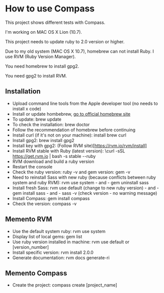 # How to use Compass

This project shows different tests with Compass.

I'm working on MAC OS X Lion (10.7).

This project needs to update ruby to 2.0 version or higher.

Due to my old system (MAC OS X 10.7), homebrew can not install Ruby. I use RVM (Ruby Version Manager).

You need homebrew to install gpg2.

You need gpg2 to install RVM.

## Installation
- Upload command line tools from the Apple developer tool (no needs to install x code)
- Install or update hombebrew, [go to official homebrew site](http://brew.sh)
- To update: brew update
- To check the installation: brew doctor
- Follow the recommendation of homebrew before continuing
- Install curl (if it's not on your machine): install brew curl
- Install gpg2: brew install gpg2
- Install key with gpg2: (Follow RVM site)[https://rvm.io/rvm/install]
- Install RVM stable with Ruby (latest version): \curl -sSL https://get.rvm.io | bash -s stable --ruby
- RVM download and build a ruby version
- Restart the console
- Check the ruby version: ruby -v and gem version: gem -v
- Need to reinstall Sass with new ruby (because conflicts between ruby system and ruby RVM): rvm use system - and - gem uninstall sass
- Install fresh Sass: rvm use default (change to new ruby version) - and - gem install sass - and - sass -v (check version - no warning message)
- Install Compass: gem install compass
- Check the version: compass -v

## Memento RVM
- Use the default system ruby: rvm use system
- Display list of local gems: gem list
- Use ruby version installed in machine: rvm use default or [version_number]
- Install specific version: rvm install 2.0.0
- Generate documentation: rvm docs generate-ri

## Memento Compass
- Create the project: compass create [project_name]
